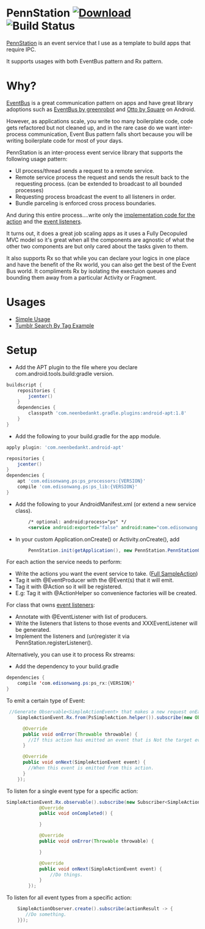 # PennStation   [ ![Download](https://api.bintray.com/packages/edisonw/android/PennStation/images/download.svg) ](https://bintray.com/edisonw/android/PennStation/_latestVersion) ![Build Status](https://travis-ci.org/edisonw/PennStation.svg?branch=master)

[PennStation] is an event service that I use as a template to build apps that require IPC.

It supports usages with both EventBus pattern and Rx pattern. 

# Why?

[EventBus] is a great communication pattern on apps and have great library adoptions such as [EventBus by greenrobot] and [Otto by Square] on Android.

However, as applications scale, you write too many boilerplate code, code gets refactored but not cleaned up, and in the rare case do we want inter-process communication, Event Bus pattern falls short because you will be writing boilerplate code for most of your days.

PennStation is an inter-process event service library that supports the following usage pattern:

 * UI process/thread sends a request to a remote service. 
 * Remote service process the request and sends the result back to the requesting process. (can be extended to broadcast to all bounded processes)
 * Requesting process broadcast the event to all listeners in order. 
 * Bundle parceling is enforced cross process boundaries.

And during this entire process....write only the [implementation code for the action] and the [event listeners].

It turns out, it does a great job scaling apps as it uses a Fully Decopuled MVC model so it's great when all the components are agnostic of what the other two components are but only cared about the tasks given to them. 

It also supports Rx so that while you can declare your logics in one place and have the benefit of the Rx world, you can also get the best of the Event Bus world. It compliments Rx by isolating the exectuion queues and bounding them away from a particular Activity or Fragment.
 
# Usages

* [Simple Usage]
* [Tumblr Search By Tag Example]
 
# Setup

* Add the APT plugin to the file where you declare com.android.tools.build:gradle version. 
```gradle
buildscript {
    repositories {
        jcenter()
    }
    dependencies {
        classpath 'com.neenbedankt.gradle.plugins:android-apt:1.8'
    }
}
```

* Add the following to your build.gradle for the app module. 
```gradle
apply plugin: 'com.neenbedankt.android-apt'

repositories {
    jcenter()
}
dependencies {
    apt 'com.edisonwang.ps:ps_processors:{VERSION}'
    compile 'com.edisonwang.ps:ps_lib:{VERSION}'
}
```

* Add the following to your AndroidManifest.xml (or extend a new service class).
```xml
        /* optional: android:process="ps" */
        <service android:exported="false" android:name="com.edisonwang.ps.lib.EventService" /> 
```
* In your custom Application.onCreate() or Activity.onCreate(), add 
```java
        PennStation.init(getApplication(), new PennStation.PennStationOptions(EventService.class /* or extended class */ ));
```

For each action the service needs to perform: 

* Write the actions you want the event service to take. ([Full SampleAction])
* Tag it with @EventProducer with the @Event(s) that it will emit.
* Tag it with @Action so it will be registered.
* E.g: Tag it with @ActionHelper so convenience factories will be created.

For class that owns [event listeners]:

* Annotate with @EventListener with list of producers.
* Write the listeners that listens to those events and XXXEventListener will be generated.
* Implement the listeners and (un)register it via PennStation.registerListener().

Alternatively, you can use it to process Rx streams:
* Add the dependency to your build.gradle 
```java
dependencies {
    compile 'com.edisonwang.ps:ps_rx:{VERSION}'
}
```

To emit a certain type of Event:
```java
 //Generate Observable<SimpleActionEvent> that makes a new request onEach.
    SimpleActionEvent.Rx.from(PsSimpleAction.helper()).subscribe(new Observer<SimpleActionEvent>() {

      @Override
      public void onError(Throwable throwable) {
        //If this action has emitted an event that is Not the target event but also an error. 
      }

      @Override
      public void onNext(SimpleActionEvent event) {
        //When this event is emitted from this action. 
      }
    });
```

To listen for a single event type for a specific action:
```java
SimpleActionEvent.Rx.observable().subscribe(new Subscriber<SimpleActionEvent>() {
            @Override
            public void onCompleted() {

            }

            @Override
            public void onError(Throwable throwable) {

            }

            @Override
            public void onNext(SimpleActionEvent event) {
                //Do things.
            }
        });
```

To listen for all event types from a specific action:
```java
    SimpleActionObserver.create().subscribe(actionResult -> {  
       //Do something.
    }});
```

[Simple Usage]: https://github.com/edisonw/PennStation/wiki/Simple-Usage
[Tumblr Search By Tag Example]: https://github.com/edisonw/PennStationTumblrDemo
[PennStation]: https://github.com/edisonw/Ipes
[EventBus]: https://github.com/google/guava/wiki/EventBusExplained
[Otto by Square]: http://square.github.io/otto/
[EventBus by greenrobot]: https://github.com/greenrobot/
[implementation code for the action]: https://github.com/edisonw/PennStation/blob/master/sample-app/src/main/java/com/edisonwang/ps/sample/SimpleAction.java
[event listeners]: https://github.com/edisonw/PennStation/blob/master/sample-app/src/main/java/com/edisonwang/ps/sample/SampleActivity.java
[Full SampleAction]: https://github.com/edisonw/PennStation/blob/master/sample-app/src/main/java/com/edisonwang/ps/sample/ComplicatedAction.java
